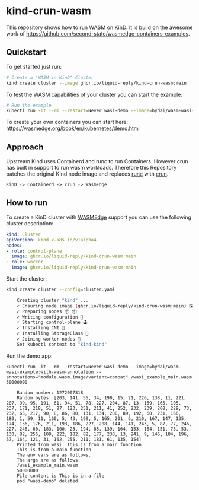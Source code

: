 # kind-crun-wasm
This repository shows how to run WASM on [KinD](https://github.com/kubernetes-sigs/kind/). It is build on the awesome work of https://github.com/second-state/wasmedge-containers-examples.

## Quickstart
To get started just run:
```bash
# Create a "WASM in KinD" Cluster
kind create cluster --image ghcr.io/liquid-reply/kind-crun-wasm:main
```
To test the WASM capabilities of your cluster you can start the example:
```bash
# Run the example
kubectl run -it --rm --restart=Never wasi-demo --image=hydai/wasm-wasi-example:with-wasm-annotation --annotations="module.wasm.image/variant=compat" /wasi_example_main.wasm 50000000
```
To create your own containers you can start here: https://wasmedge.org/book/en/kubernetes/demo.html

## Approach
Upstream Kind uses Containerd and runc to run Containers. However crun has built in support to run wasm workloads. Therefore this Repository patches the original Kind node image and replaces [runc](https://github.com/opencontainers/runc) with [crun](https://github.com/containers/crun).
```
KinD -> Containerd -> crun -> WasmEdge
```

## How to run
To create a KinD cluster with [WASMEdge](https://github.com/WasmEdge/WasmEdge) support you can use the following cluster description:
```yaml
kind: Cluster
apiVersion: kind.x-k8s.io/v1alpha4
nodes:
- role: control-plane
  image: ghcr.io/liquid-reply/kind-crun-wasm:main
- role: worker
  image: ghcr.io/liquid-reply/kind-crun-wasm:main
```
Start the cluster:
```bash
kind create cluster --config=cluster.yaml

    Creating cluster "kind" ...
    ✓ Ensuring node image (ghcr.io/liquid-reply/kind-crun-wasm:main) 🖼 
    ✓ Preparing nodes 📦 📦  
    ✓ Writing configuration 📜 
    ✓ Starting control-plane 🕹️ 
    ✓ Installing CNI 🔌 
    ✓ Installing StorageClass 💾 
    ✓ Joining worker nodes 🚜 
    Set kubectl context to "kind-kind"
```
Run the demo app:
```
kubectl run -it --rm --restart=Never wasi-demo --image=hydai/wasm-wasi-example:with-wasm-annotation --annotations="module.wasm.image/variant=compat" /wasi_example_main.wasm 50000000

    Random number: 1272007318
    Random bytes: [203, 141, 55, 34, 190, 15, 21, 226, 138, 11, 221, 207, 99, 95, 191, 61, 94, 51, 78, 227, 204, 87, 13, 159, 165, 105, 237, 171, 218, 51, 87, 123, 251, 211, 41, 252, 232, 239, 208, 229, 73, 237, 65, 217, 90, 8, 86, 80, 131, 134, 200, 89, 192, 60, 231, 166, 180, 1, 59, 11, 160, 5, 43, 199, 5, 165, 201, 6, 210, 167, 147, 135, 174, 136, 176, 211, 193, 186, 227, 208, 144, 141, 243, 5, 87, 77, 246, 227, 246, 60, 183, 100, 23, 194, 85, 139, 164, 153, 164, 151, 73, 53, 130, 82, 255, 109, 222, 182, 82, 177, 238, 13, 241, 9, 146, 184, 196, 57, 164, 121, 31, 162, 255, 211, 181, 61, 135, 154]
    Printed from wasi: This is from a main function
    This is from a main function
    The env vars are as follows.
    The args are as follows.
    /wasi_example_main.wasm
    50000000
    File content is This is in a file
    pod "wasi-demo" deleted
```